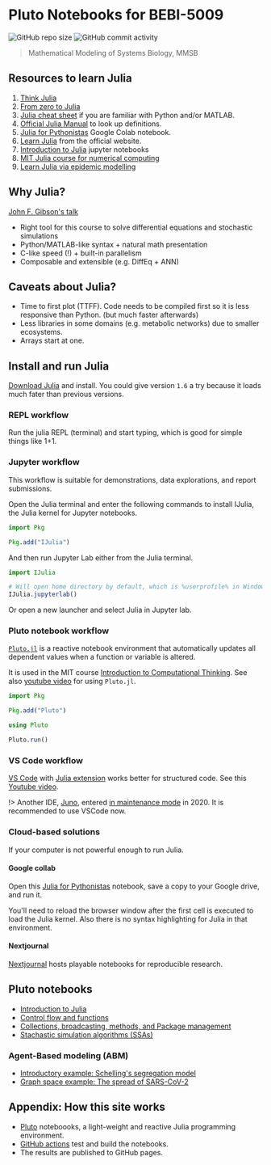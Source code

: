 # Pluto Notebooks for BEBI-5009

![GitHub repo size](https://img.shields.io/github/repo-size/sosiristseng/pluto-notebooks) ![GitHub commit activity](https://img.shields.io/github/commit-activity/m/sosiristseng/pluto-notebooks)

> Mathematical Modeling of Systems Biology, MMSB

## Resources to learn Julia

1. [Think Julia](https://benlauwens.github.io/ThinkJulia.jl/latest/book.html)
2. [From zero to Julia](https://techytok.com/from-zero-to-julia/)
3. [Julia cheat sheet](https://juliadocs.github.io/Julia-Cheat-Sheet/) if you are familiar with Python and/or MATLAB.
4. [Official Julia Manual](https://docs.julialang.org/) to look up definitions.
5. [Julia for Pythonistas](https://colab.research.google.com/github/ageron/julia_notebooks/blob/master/Julia_for_Pythonistas.ipynb) Google Colab notebook.
6. [Learn Julia](https://julialang.org/learning/) from the official website.
7. [Introduction to Julia](https://github.com/xorJane/Introduction_to_Julia_tutorials) jupyter notebooks
8. [MIT Julia course for numerical computing](https://github.com/mitmath/julia-mit)
9. [Learn Julia via epidemic modelling](https://github.com/dpsanders/LearnJulia2020)

## Why Julia?

[John F. Gibson's talk](https://github.com/johnfgibson/whyjulia/blob/master/1-whyjulia.ipynb)

- Right tool for this course to solve differential equations and stochastic simulations
- Python/MATLAB-like syntax + natural math presentation
- C-like speed (!) + built-in parallelism
- Composable and extensible (e.g. DiffEq + ANN)

## Caveats about Julia?

- Time to first plot (TTFF). Code needs to be compiled first so it is less responsive than Python. (but much faster afterwards)
- Less libraries in some domains (e.g. metabolic networks) due to smaller ecosystems.
- Arrays start at one.

## Install and run Julia

[Download Julia](https://julialang.org/downloads/) and install. You could give version `1.6` a try because it loads much fater than previous versions.

### REPL workflow

Run the julia REPL (terminal) and start typing, which is good for simple things like 1+1.

### Jupyter workflow

This workflow is suitable for demonstrations, data explorations, and report submissions.

Open the Julia terminal and enter the following commands to install IJulia, the Julia kernel for Jupyter notebooks.

```julia
import Pkg

Pkg.add("IJulia")
```

And then run Jupyter Lab either from the Julia terminal.

```julia
import IJulia

# Will open home directory by default, which is %userprofile% in Windows and `~` in Linux.
IJulia.jupyterlab()  
```

Or open a new launcher and select Julia in Jupyter lab.

### Pluto notebook workflow

[`Pluto.jl`](https://github.com/fonsp/Pluto.jl) is a reactive notebook environment that automatically updates all dependent values when a function or variable is altered.

It is used in the MIT course [Introduction to Computational Thinking](https://computationalthinking.mit.edu/Spring21/). See also [youtube video](https://youtu.be/C4QhZcX34mI) for using `Pluto.jl`.

```julia
import Pkg

Pkg.add("Pluto")

using Pluto

Pluto.run()
```

### VS Code workflow

[VS Code](https://code.visualstudio.com/) with [Julia extension](https://www.julia-vscode.org/) works better for structured code. See this [Youtube video](https://www.youtube.com/watch?v=IdhnP00Y1Ks).

!> Another IDE, [Juno](https://junolab.org), entered [in maintenance mode](https://www.youtube.com/watch?v=rQ7D1lXt3GM) in 2020. It is recommended to use VSCode now.

### Cloud-based solutions

If your computer is not powerful enough to run Julia.

#### Google collab

Open this [Julia for Pythonistas](https://colab.research.google.com/github/ageron/julia_notebooks/blob/master/Julia_for_Pythonistas.ipynb) notebook, save a copy to your Google drive, and run it.

You'll need to reload the browser window after the first cell is executed to load the Julia kernel. Also there is no syntax highlighting for Julia in that environment.

#### Nextjournal

[Nextjournal](https://nextjournal.com/) hosts playable notebooks for reproducible research.

## Pluto notebooks

- [Introduction to Julia](intro-to-julia.html ":ignore")
- [Control flow and functions](control-flow.html ":ignore")
- [Collections, broadcasting, methods, and Package management](collections-dot-methods.html ":ignore")
- [Stachastic simulation algorithms (SSAs)](ssa.html ":ignore")

### Agent-Based modeling (ABM)

- [Introductory example: Schelling's segregation model](abm-00.html ":ignore")
- [Graph space example: The spread of SARS-CoV-2](abm-01.html ":ignore")

## Appendix: How this site works

- [Pluto](https://github.com/fonsp/Pluto.jl) noteboooks, a light-weight and reactive Julia programming environment.
- [GitHub actions](https://github.com/features/actions) test and build the notebooks.
- The results are published to GitHub pages.